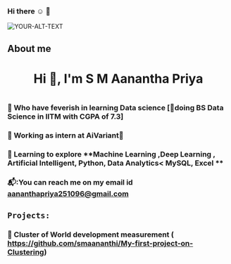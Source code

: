 ### Hi there :relaxed: :wave:
<picture>
 <source media="(prefers-color-scheme: dark)" srcset="https://user-images.githubusercontent.com/122211341/235914753-724fc057-29f1-4d5f-8d2f-2c32a68ad7c3.png">
 <source media="(prefers-color-scheme: light)" srcset="(https://user-images.githubusercontent.com/122211341/235914753-724fc057-29f1-4d5f-8d2f-2c32a68ad7c3.png)">
 <img alt="YOUR-ALT-TEXT" src="https://user-images.githubusercontent.com/122211341/235914753-724fc057-29f1-4d5f-8d2f-2c32a68ad7c3.png">
</picture>

## About me
<h1 align="center">Hi 👋, I'm S M Aanantha Priya <h1 align="center">
 
### :triangular_flag_on_post: Who have feverish in learning Data science [:page_with_curl:doing BS Data Science in IITM with CGPA of 7.3]
 
### :triangular_flag_on_post: Working as intern at AiVariant:office:
 
### :triangular_flag_on_post: Learning to explore **Machine Learning ,Deep Learning , Artificial Intelligent, Python, Data Analytics< MySQL, Excel **
                                                                                                                                           
### 📬:You can reach me on my email id **aananthapriya251096@gmail.com**

##                                                                                                                                         
## `Projects:`
### :high_brightness: Cluster of World development measurement ( https://github.com/smaananthi/My-first-project-on-Clustering)
##
                                                                                                                                    


<!--
**smaananthi/smaananthi** is a ✨ _special_ ✨ repository because its `README.md` (this file) appears on your GitHub profile.

